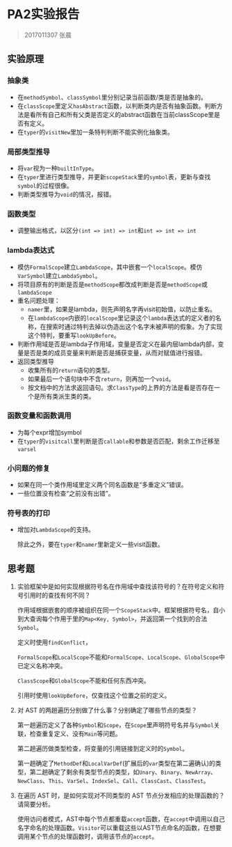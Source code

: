 # PA2实验报告
> 2017011307 张晨

## 实验原理

### 抽象类

* 在`methodSymbol`、`classSymbol`里分别记录当前函数/类是否是抽象的。
* 在`classScope`里定义`hasAbstract`函数，以判断类内是否有抽象函数。判断方法是看所有自己和所有父类是否定义的abstract函数在当前classScope里是否有定义。
* 在`typer`的`visitNew`里加一条特判判断不能实例化抽象类。

### 局部类型推导

* 将`var`视为一种`builtInType`。
* 在`typer`里进行类型推导，并更新`scopeStack`里的`symbol`表，更新与查找`symbol`的过程很像。
* 判断类型推导为`void`的情况，报错。

### 函数类型

* 调整输出格式，以区分`(int => int) => int`和`int => int => int`

### lambda表达式

* 模仿`FormalScope`建立`LambdaScope`，其中嵌套一个`localScope`。模仿`VarSymbol`建立`LambdaSymbol`。
* 将项目原有的判断是否是`methodScope`都改成判断是否是`methodScope`或`lambdaScope`
* 重名问题处理：
  * `namer`里，如果是lambda，则先声明名字再visit初始值，以防止重名。
  * 在`lambdaScope`内嵌的`localScope`里记录这个`lambda`表达式的定义者的名称，在搜索时通过特判去掉以伪造出这个名字未被声明的假象。为了实现这个特判，要重写`lookUpBefore`。
* 判断作用域是否是lambda子作用域，变量是否定义在最内层lambda内部，变量是否是类的成员变量来判断是否是捕获变量，从而对赋值进行报错。
* 返回类型推导
  * 收集所有的`return`语句的类型。
  * 如果最后一个语句块中不含`return`，则再加一个`void`。
  * 按文档中的方法求返回语句。求`ClassType`的上界的方法是看是否存在一个是所有类派生类的类。

### 函数变量和函数调用

* 为每个expr增加symbol
* 在`typer`的`visitcall`里判断是否`callable`和参数是否匹配，剩余工作迁移至`varsel`

### 小问题的修复

* 如果在同一个类作用域里定义两个同名函数是“多重定义”错误。
* 一些位置没有检查“之前没有出错”。

### 符号表的打印

* 增加对`LambdaScope`的支持。

  除此之外，要在`typer`和`namer`里新定义一些visit函数。

## 思考题

1. 实验框架中是如何实现根据符号名在作用域中查找该符号的？在符号定义和符号引用时的查找有何不同？

   作用域根据嵌套的顺序被组织在同一个`ScopeStack`中。框架根据符号名，自小到大查询每个作用于里的`Map<Key, Symbol>`，并返回第一个找到的合法`Symbol`。

   定义时使用`findConflict`，

   `FormalScope`和`LocalScope`不能和`FormalScope`、`LocalScope`、`GlobalScope`中已定义名称冲突。

   `ClassScope`和`GlobalScope`不能和任何东西冲突。

   引用时使用`lookUpBefore`，仅查找这个位置之前的定义。

2. 对 AST 的两趟遍历分别做了什么事？分别确定了哪些节点的类型？

   第一趟遍历定义了各种`Symbol`和`Scope`，在`Scope`里声明符号名并与`Symbol`关联，检查重复定义、没有`Main`等问题。

   第二趟遍历做类型检查，将变量的引用链接到定义时的`Symbol`。

   第一趟确定了`MethodDef`和`LocalVarDef`(扩展后的`var`类型在第二遍确认)的类型，第二趟确定了剩余有类型节点的类型，如`Unary`、`Binary`、`NewArray`、`NewClass`、`This`、`VarSel`、`IndexSel`、`Call`、`ClassCast`、`ClassTest`。

3. 在遍历 AST 时，是如何实现对不同类型的 AST 节点分发相应的处理函数的？请简要分析。

   使用访问者模式，AST中每个节点都重载`accept`函数，在`accept`中调用以自己名字命名的处理函数。`Visitor`可以重载这些以AST节点命名的函数，在想要调用某个节点的处理函数时，调用该节点的`accept`。


